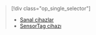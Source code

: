 > [!div class="op_single_selector"]
> * [Sanal cihazlar](../articles/iot-suite/iot-suite-v1-gateway-kit-get-started-simulator.md)
> * [SensorTag cihazı](../articles/iot-suite/iot-suite-v1-gateway-kit-get-started-sensortag.md)

